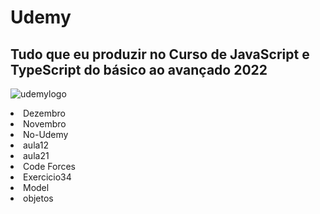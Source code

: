 # Udemy
## Tudo que eu produzir no Curso de JavaScript e TypeScript do básico ao avançado 2022
![udemylogo](https://user-images.githubusercontent.com/90296084/201919200-5917e66f-e248-43b1-9088-8f59a93ded95.jpeg)


<article>
<li>Dezembro</li>
<li>Novembro</li>
<li>No-Udemy</li>
<li>aula12</li>
<li>aula21</li>
<li>Code Forces</li>
<li>Exercicio34</li>
<li>Model</li>
<li>objetos</li>
</article>
